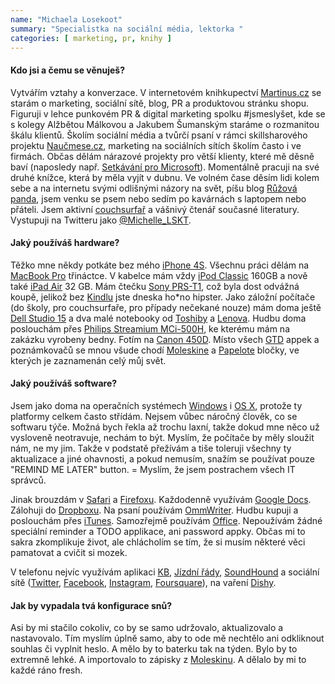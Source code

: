 ```yaml
---
name: "Michaela Losekoot"
summary: "Specialistka na sociální média, lektorka "
categories: [ marketing, pr, knihy ]
---
```


#### Kdo jsi a čemu se věnuješ?

Vytvářím vztahy a konverzace. 
V internetovém knihkupectví [Martinus.cz](http://www.martinus.cz/) se starám o marketing, sociální sítě, blog, PR a produktovou stránku shopu. Figuruji v lehce punkovém PR & digital marketing spolku #jsmeslyšet, kde se s kolegy Alžbětou Málkovou a Jakubem Šumanským staráme o rozmanitou škálu klientů. Školím sociální média a tvůrčí psaní v rámci skillsharového projektu [Naučmese.cz](http://www.naucmese.cz), marketing na sociálních sítích školím často i ve firmách. Občas dělám nárazové projekty pro větší klienty, které mě děsně baví (naposledy např. [Setkávání pro Microsoft](https://skydrive.live.com/view.aspx?resid=4DEFAEF4D5724B59!112&app=Word&wdo=2&authkey=!AJp4GQg8E9SEf9Y)). Momentálně pracuji na své druhé knížce, která by měla vyjít v dubnu. Ve volném čase děsím lidi kolem sebe a na internetu svými odlišnými názory na svět, píšu blog [Růžová panda](http://ruzovapanda.blogspot.cz/), jsem venku se psem nebo sedím po kavárnách s laptopem nebo přáteli. Jsem aktivní [couchsurfař](https://www.couchsurfing.org/) a vášnivý čtenář současné literatury. Vystupuji na Twitteru jako [@Michelle_LSKT](http://twitter.com/michelle_lskt).

#### Jaký používáš hardware?

Těžko mne někdy potkáte bez mého [iPhone 4S](http://en.wikipedia.org/wiki/IPhone_4S). Všechnu práci dělám na [MacBook Pro](htttp://www.apple.com/cz/macbook-pro) třináctce. V kabelce mám vždy [iPod Classic](http://www.apple.com/cz/ipodclassic) 160GB a nově také [iPad Air](http://www.apple.com/cz/ipad-air/) 32 GB. Mám čtečku [Sony PRS-T1](http://www.sony.co.uk/product/rd-reader-ebook/prs-t1), což byla dost odvážná koupě, jelikož bez [Kindlu](http://www.amazon.com/Kindle-Ereader-ebook-reader/dp/B007HCCNJU) jste dneska ho*no hipster. Jako záložní počítače (do školy, pro couchsurfaře, pro případy nečekané nouze) mám doma ještě [Dell Studio 15](http://en.wikipedia.org/wiki/Dell_Studio#Studio_15) a dva malé notebooky od [Toshiby](http://www.toshiba-czech.com/laptops/) a [Lenova](http://shop.lenovo.com/cz/cs/laptops/). Hudbu doma poslouchám přes [Philips Streamium MCi-500H](http://www.philips.cz/c/audio-systemy/streamium-160-gb-2000-cd-2-x-50-w-internetove-radio-zdarma-mci500h_12/prd/), ke kterému mám na zakázku vyrobeny bedny. Fotím na [Canon 450D](http://www.canon.cz/For_Home/Product_Finder/Cameras/Digital_SLR/EOS_450D/). Místo všech [GTD](http://cs.wikipedia.org/wiki/Getting_Things_Done) appek a poznámkovačů se mnou všude chodí [Moleskine](http://www.moleskine.com/en/) a [Papelote](http://www.papelote.cz/) bločky, ve kterých je zaznamenán celý můj svět. 

#### Jaký používáš software?

Jsem jako doma na operačních systémech [Windows](http://windows.microsoft.com/cs-cz/windows/home) i [OS X](http://www.apple.com/cz/osx/), protože ty platformy celkem často střídám. Nejsem vůbec náročný člověk, co se softwaru týče. Možná bych řekla až trochu laxní, takže dokud mne něco už vysloveně neotravuje, nechám to být. Myslím, že počítače by měly sloužit nám, ne my jim. Takže v podstatě přežívám a tiše toleruji všechny ty aktualizace a jiné ohavnosti, a pokud nemusím, snažím se používat pouze "REMIND ME LATER" button. = Myslím, že jsem postrachem všech IT správců.

Jinak brouzdám v [Safari](http://www.apple.com/safari/) a [Firefoxu](http://firefox.mozilla.cz/). Každodenně využívám [Google Docs](http://docs.google.com). Zálohuji do [Dropboxu](https://www.dropbox.com/). Na psaní používám [OmmWriter](http://www.ommwriter.com/). Hudbu kupuji a poslouchám přes [iTunes](http://www.apple.com/cz/itunes/). Samozřejmě používám [Office](http://office.microsoft.com/cs-cz/). Nepoužívám žádné speciální reminder a TODO applikace, ani password appky. Občas mi to sakra zkomplikuje život, ale chlácholím se tím, že si musím některé věci pamatovat a cvičit si mozek.

V telefonu nejvíc využívám aplikaci [KB](http://www.kb.cz/cs/lide/obcane/mobilni-banka-2.shtml), [Jízdní řády](https://itunes.apple.com/cz/app/jizdni-rady-idnes.cz/id473503749), [SoundHound](http://www.soundhound.com/) a sociální sítě ([Twitter](https://about.twitter.com/products), [Facebook](https://www.facebook.com/mobile/), [Instagram](http://instagram.com/), [Foursquare](https://foursquare.com/download)), na vaření [Dishy](http://dishyapp.com/).

#### Jak by vypadala tvá konfigurace snů?

Asi by mi stačilo cokoliv, co by se samo udržovalo, aktualizovalo a nastavovalo. Tím myslím úplně samo, aby to ode mě nechtělo ani odkliknout souhlas či vyplnit heslo. A mělo by to baterku tak na týden. Bylo by to extremně lehké. A importovalo to zápisky z [Moleskinu](http://www.moleskine.com/en/). A dělalo by mi to každé ráno fresh. 


